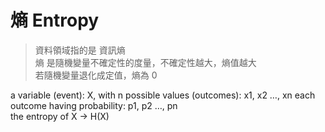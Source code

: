 # 熵 Entropy
> 資料領域指的是 資訊熵  
> 熵 是隨機變量不確定性的度量，不確定性越大，熵值越大  
> 若隨機變量退化成定值，熵為 0


a variable (event): X, 
with n possible values (outcomes): x1, x2 …, xn 
each outcome having probability: p1, p2 …, pn   
the entropy of X → H(X)



